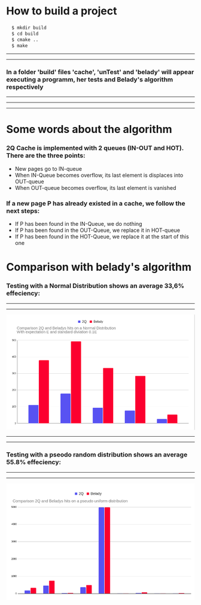 # How to build a project
```
  $ mkdir build
  $ cd build
  $ cmake ..
  $ make
```
---
---
### In a folder 'build' files 'cache', 'unTest' and 'belady' will appear executing a programm, her tests and Belady's algorithm respectively 
---
---
---
# Some words about the algorithm
### 2Q Cache is implemented with 2 queues (IN-OUT and HOT). There are the three points:
* New pages go to IN-queue
* When IN-Queue becomes overflow, its last element is displaces into OUT-queue
* When OUT-queue becomes overflow, its last element is vanished 

### If a new page P has already existed in a cache, we follow the next steps:
* If P has been found in the IN-Queue, we do nothing
* If P has been found in the OUT-Queue, we replace it in HOT-queue
* If P has been found in the HOT-Queue, we replace it at the start of this one
# Comparison with belady's algorithm
### Testing with a Normal Distribution shows an average 33,6% effeciency:
---
--- 
 ![Screenshot](pics/NormDistr.png)

---
---
### Testing with a pseodo random distribution shows an average 55.8% effeciency:
---
---
![Screenshot](pics/Random.png)
